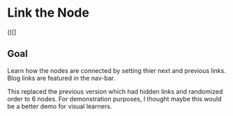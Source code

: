 # Link the Node

()[]

## Goal

Learn how the nodes are connected by setting thier next and previous links.
Blog links are featured in the nav-bar. 

This replaced the previous version which had hidden links and randomized order to 6 nodes.
For demonstration purposes, I thought maybe this would be a better demo for visual learners. 
